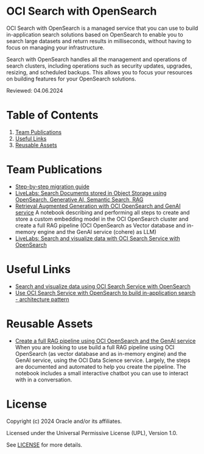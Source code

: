 # OCI Search with OpenSearch
OCI Search with OpenSearch is a managed service that you can use to build in-application search solutions based on OpenSearch to enable you to search large datasets and return results in milliseconds, without having to focus on managing your infrastructure.

Search with OpenSearch handles all the management and operations of search clusters, including operations such as security updates, upgrades, resizing, and scheduled backups. This allows you to focus your resources on building features for your OpenSearch solutions.

Reviewed: 04.06.2024

# Table of Contents

1. [Team Publications](#team-publications) 
2. [Useful Links](#useful-links)
3. [Reusable Assets](#reusable-assets)

# Team Publications

- [Step-by-step migration guide](https://docs.oracle.com/en-us/iaas/Content/search-opensearch/Concepts/importingacluster.htm)
- [LiveLabs: Search Documents stored in Object Storage using OpenSearch, Generative AI, Semantic Search, RAG](https://apexapps.oracle.com/pls/apex/f?p=133:180:239256605646::::wid:3762)
- [Retrieval Augmented Generation with OCI OpenSearch and GenAI service](https://github.com/bobpeulen/oci_opensearch/blob/main/oci_opensearch_rag_auto.ipynb)
A notebook describing and performing all steps to create and store a custom embedding model in the OCI OpenSearch cluster and create a full RAG pipeline (OCI OpenSearch as Vector database and in-memory engine and the GenAI service (cohere) as LLM)
- [LiveLabs: Search and visualize data with OCI Search Service with OpenSearch](https://apexapps.oracle.com/pls/apex/f?p=133:180:6071760449919::::wid:3427)

# Useful Links

- [Search and visualize data using OCI Search Service with OpenSearch](https://docs.oracle.com/en/learn/oci-opensearch/index.html)
- [Use OCI Search Service with OpenSearch to build in-application search - architecture pattern](https://docs.oracle.com/en/solutions/oci-opensearch-application-search/#GUID-AEAA600E-BBCC-4102-8E23-ABEC941FE84C)


# Reusable Assets

- [Create a full RAG pipeline using OCI OpenSearch and the GenAI service](https://github.com/oracle-devrel/technology-engineering/tree/main/data-platform/open-source-data-platforms/oci-opensearch/code-examples/rag-oci-opensearch-genai-service)
When you are looking to use build a full RAG pipeline using OCI OpenSearch (as vector database and as in-memory engine) and the GenAI service, using the OCI Data Science service. Largely, the steps are documented and automated to help you create the pipeline. The notebook includes a small interactive chatbot you can use to interact with in a conversation.


# License

Copyright (c) 2024 Oracle and/or its affiliates.

Licensed under the Universal Permissive License (UPL), Version 1.0.

See [LICENSE](https://github.com/oracle-devrel/technology-engineering/blob/main/LICENSE) for more details.